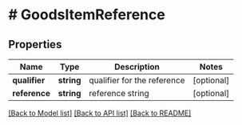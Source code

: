 # # GoodsItemReference

## Properties

Name | Type | Description | Notes
------------ | ------------- | ------------- | -------------
**qualifier** | **string** | qualifier for the reference | [optional]
**reference** | **string** | reference string | [optional]

[[Back to Model list]](../../README.md#models) [[Back to API list]](../../README.md#endpoints) [[Back to README]](../../README.md)
